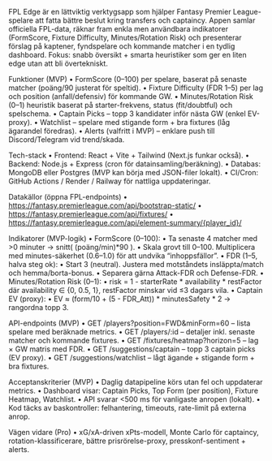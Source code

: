FPL Edge är en lättviktig verktygsapp som hjälper Fantasy Premier League-spelare att fatta bättre beslut kring transfers och captaincy. Appen samlar officiella FPL-data, räknar fram enkla men användbara indikatorer (FormScore, Fixture Difficulty, Minutes/Rotation Risk) och presenterar förslag på kaptener, fyndspelare och kommande matcher i en tydlig dashboard. Fokus: snabb översikt + smarta heuristiker som ger en liten edge utan att bli övertekniskt.

Funktioner (MVP)
	•	FormScore (0–100) per spelare, baserat på senaste matcher (poäng/90 justerat för speltid).
	•	Fixture Difficulty (FDR 1–5) per lag och position (anfall/defensiv) för kommande GW.
	•	Minutes/Rotation Risk (0–1) heuristik baserat på starter-frekvens, status (fit/doubtful) och spelschema.
	•	Captain Picks – topp 3 kandidater inför nästa GW (enkel EV-proxy).
	•	Watchlist – spelare med stigande form + bra fixtures (låg ägarandel föredras).
	•	Alerts (valfritt i MVP) – enklare push till Discord/Telegram vid trend/skada.

Tech-stack
	•	Frontend: React + Vite + Tailwind (Next.js funkar också).
	•	Backend: Node.js + Express (cron för datainsamling/beräkning).
	•	Databas: MongoDB eller Postgres (MVP kan börja med JSON-filer lokalt).
	•	CI/Cron: GitHub Actions / Render / Railway för nattliga uppdateringar.


Datakällor (öppna FPL-endpoints)
	•	https://fantasy.premierleague.com/api/bootstrap-static/
	•	https://fantasy.premierleague.com/api/fixtures/
	•	https://fantasy.premierleague.com/api/element-summary/{player_id}/

 Indikatorer (MVP-logik)
	•	FormScore (0–100):
	•	Ta senaste 4 matcher med >0 minuter → snitt( (poäng/min)*90 ).
	•	Skala grovt till 0–100. Multiplicera med minutes-säkerhet (0.6–1.0) för att undvika “inhoppsfällor”.
	•	FDR (1–5, halva steg ok):
	•	Start 3 (neutral). Justera med motståndets insläppta/match och hemma/borta-bonus.
	•	Separera gärna Attack-FDR och Defense-FDR.
	•	Minutes/Rotation Risk (0–1):
	•	risk = 1 - starterRate * availability * restFactor
där availability ∈ {0, 0.5, 1}, restFactor minskar vid ≤3 dagars vila.
	•	Captain EV (proxy):
	•	EV ≈ (form/10 + (5 - FDR_Att)) * minutesSafety * 2 → rangordna topp 3.
    
 API-endpoints (MVP)
	•	GET /players?position=FWD&minForm=60 – lista spelare med beräknade metrics.
	•	GET /players/:id – detaljer inkl. senaste matcher och kommande fixtures.
	•	GET /fixtures/heatmap?horizon=5 – lag × GW matris med FDR.
	•	GET /suggestions/captain – topp 3 captain picks (EV proxy).
	•	GET /suggestions/watchlist – lågt ägande + stigande form + bra fixtures.

Acceptanskriterier (MVP)
	•	Daglig datapipeline körs utan fel och uppdaterar metrics.
	•	Dashboard visar: Captain Picks, Top Form (per position), Fixture Heatmap, Watchlist.
	•	API svarar <500 ms för vanligaste anropen (lokalt).
	•	Kod täcks av baskontroller: felhantering, timeouts, rate-limit på externa anrop.

 Vägen vidare (Pro)
	•	xG/xA-driven xPts-modell, Monte Carlo för captaincy, rotation-klassificerare, bättre prisrörelse-proxy, presskonf-sentiment + alerts.


